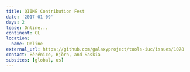 ```yaml
---
title: QIIME Contribution Fest
date: '2017-01-09'
days: 2
tease: Online...
continent: GL
location:
  name: Online
external_url: https://github.com/galaxyproject/tools-iuc/issues/1078
contact: Bérénice, Björn, and Saskia
subsites: [global, us]
---
```

